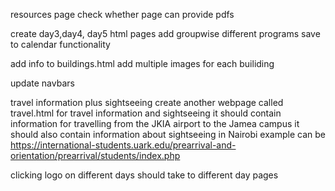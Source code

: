 resources page
check whether page can provide pdfs


create day3,day4, day5 html pages
add groupwise different programs
save to calendar functionality




add info to buildings.html
add multiple images for each builiding

update navbars



travel information plus sightseeing
create another webpage called travel.html for travel information and sightseeing
it should contain information for travelling from the JKIA airport to the Jamea campus
it should also contain information about sightseeing in Nairobi
example can be https://international-students.uark.edu/prearrival-and-orientation/prearrival/students/index.php

clicking logo on different days should take to different day pages